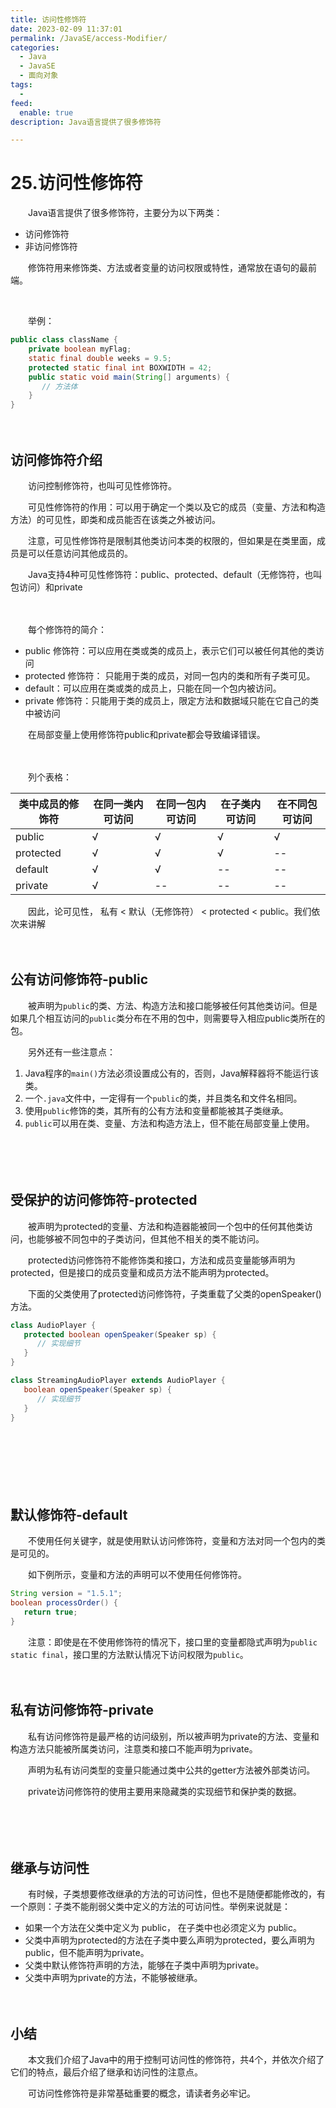 ```yaml
---
title: 访问性修饰符
date: 2023-02-09 11:37:01
permalink: /JavaSE/access-Modifier/
categories:
  - Java
  - JavaSE
  - 面向对象
tags:
  - 
feed:
  enable: true
description: Java语言提供了很多修饰符

---
```



# 25.访问性修饰符

　　Java语言提供了很多修饰符，主要分为以下两类：  

* 访问修饰符
* 非访问修饰符

　　修饰符用来修饰类、方法或者变量的访问权限或特性，通常放在语句的最前端。
<!-- more -->　‍

　　举例：

```java
public class className {
	private boolean myFlag;
	static final double weeks = 9.5;
	protected static final int BOXWIDTH = 42;
	public static void main(String[] arguments) {
	   // 方法体
	}
}
```

　　‍

## 访问修饰符介绍

　　访问控制修饰符，也叫可见性修饰符。

　　可见性修饰符的作用：可以用于确定一个类以及它的成员（变量、方法和构造方法）的可见性，即类和成员能否在该类之外被访问。

　　注意，可见性修饰符是限制其他类访问本类的权限的，但如果是在类里面，成员是可以任意访问其他成员的。

　　Java支持4种可见性修饰符：public、protected、default（无修饰符，也叫包访问）和private

　　‍

　　每个修饰符的简介：

* public 修饰符：可以应用在类或类的成员上，表示它们可以被任何其他的类访问
* protected 修饰符： 只能用于类的成员，对同一包内的类和所有子类可见。
* default：可以应用在类或类的成员上，只能在同一个包内被访问。
* private 修饰符：只能用于类的成员上，限定方法和数据域只能在它自己的类中被访问

　　在局部变量上使用修饰符public和private都会导致编译错误。

　　‍

　　列个表格：

|类中成员的修饰符|在同一类内可访问|在同一包内可访问|在子类内可访问|在不同包可访问|
| ------------------| ------------------| ------------------| ----------------| ----------------|
|public|√|√|√|√|
|protected|√|√|√|--|
|default|√|√|--|--|
|private|√<br />|--|--|--|

　　因此，论可见性， 私有 < 默认（无修饰符） < protected < public。我们依次来讲解

　　‍

## 公有访问修饰符-public

　　被声明为`public`的类、方法、构造方法和接口能够被任何其他类访问。但是如果几个相互访问的`public`类分布在不用的包中，则需要导入相应public类所在的包。

　　另外还有一些注意点：

1. Java程序的`main()`方法必须设置成公有的，否则，Java解释器将不能运行该类。
2. 一个`.java`文件中，一定得有一个`public`的类，并且类名和文件名相同。
3. 使用`public`修饰的类，其所有的公有方法和变量都能被其子类继承。
4. `public`可以用在类、变量、方法和构造方法上，但不能在局部变量上使用。

　　‍

　　‍

## 受保护的访问修饰符-protected

　　被声明为protected的变量、方法和构造器能被同一个包中的任何其他类访问，也能够被不同包中的子类访问，但其他不相关的类不能访问。

　　protected访问修饰符不能修饰类和接口，方法和成员变量能够声明为protected，但是接口的成员变量和成员方法不能声明为protected。

　　下面的父类使用了protected访问修饰符，子类重载了父类的openSpeaker()方法。

```java
class AudioPlayer {
   protected boolean openSpeaker(Speaker sp) {
      // 实现细节
   }
}

class StreamingAudioPlayer extends AudioPlayer {
   boolean openSpeaker(Speaker sp) {
      // 实现细节
   }
}
```

　　‍

　　‍

　　‍

## 默认修饰符-default

　　不使用任何关键字，就是使用默认访问修饰符，变量和方法对同一个包内的类是可见的。

　　如下例所示，变量和方法的声明可以不使用任何修饰符。

```java
String version = "1.5.1";
boolean processOrder() {
   return true;
}
```

　　注意：即使是在不使用修饰符的情况下，接口里的变量都隐式声明为`public static final`，接口里的方法默认情况下访问权限为`public`。

　　‍

## 私有访问修饰符-private

　　私有访问修饰符是最严格的访问级别，所以被声明为private的方法、变量和构造方法只能被所属类访问，注意类和接口不能声明为private。

　　声明为私有访问类型的变量只能通过类中公共的getter方法被外部类访问。

　　private访问修饰符的使用主要用来隐藏类的实现细节和保护类的数据。

　　‍

　　‍

## 继承与访问性

　　有时候，子类想要修改继承的方法的可访问性，但也不是随便都能修改的，有一个原则：子类不能削弱父类中定义的方法的可访问性。举例来说就是：

* 如果一个方法在父类中定义为 public， 在子类中也必须定义为 public。
* 父类中声明为protected的方法在子类中要么声明为protected，要么声明为public，但不能声明为private。
* 父类中默认修饰符声明的方法，能够在子类中声明为private。
* 父类中声明为private的方法，不能够被继承。

　　‍

## 小结

　　本文我们介绍了Java中的用于控制可访问性的修饰符，共4个，并依次介绍了它们的特点，最后介绍了继承和访问性的注意点。

　　可访问性修饰符是非常基础重要的概念，请读者务必牢记。
